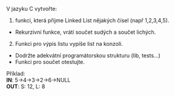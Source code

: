 V jazyku C vytvořte:
1. funkci, která přijme Linked List nějakých čísel (např 1,2,3,4,5).
- Rekurzivní funkce, vrátí součet sudých a součet lichých.
2. Funkci pro výpis listu vypíše list na konzoli.

- Dodržte adekvátní programátorskou strukturu (lib, tests...)
- Funkci pro součet otestujte.

Příklad:\
**IN**: 5->4->3->2->6->NULL\
**OUT**: S: 12, L: 8 

